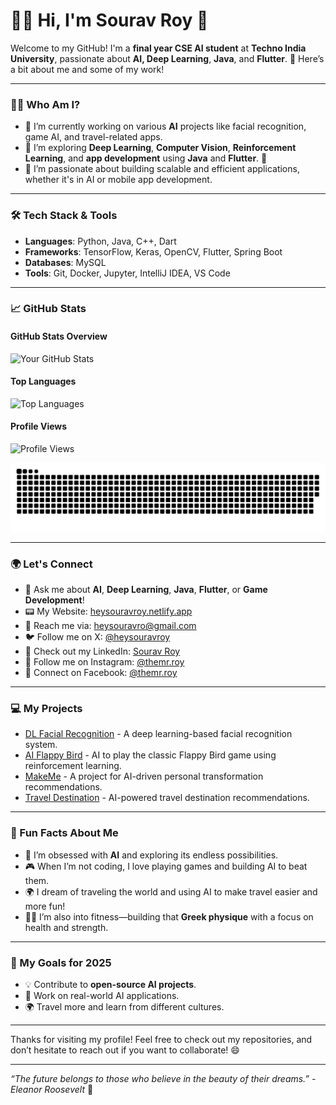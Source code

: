 # 👨‍💻 Hi, I'm Sourav Roy 👋

Welcome to my GitHub! I'm a **final year CSE AI student** at **Techno India University**, passionate about **AI, Deep Learning**, **Java**, and **Flutter**. 🚀 Here’s a bit about me and some of my work!

---

### 👨‍💻 Who Am I?

- 🔭 I’m currently working on various **AI** projects like facial recognition, game AI, and travel-related apps.
- 🌱 I’m exploring **Deep Learning**, **Computer Vision**, **Reinforcement Learning**, and **app development** using **Java** and **Flutter**. 📱
- 🎯 I’m passionate about building scalable and efficient applications, whether it's in AI or mobile app development.

---

### 🛠️ Tech Stack & Tools

- **Languages**: Python, Java, C++, Dart
- **Frameworks**: TensorFlow, Keras, OpenCV, Flutter, Spring Boot
- **Databases**: MySQL
- **Tools**: Git, Docker, Jupyter, IntelliJ IDEA, VS Code

---

### 📈 GitHub Stats

#### GitHub Stats Overview
![Your GitHub Stats](https://github-readme-stats.vercel.app/api?username=heysouravroy&show_icons=true&hide_title=true&count_private=true&hide=prs&theme=radical)

#### Top Languages
![Top Languages](https://github-readme-stats.vercel.app/api/top-langs/?username=heysouravroy&layout=compact&theme=radical)

#### Profile Views
![Profile Views](https://komarev.com/ghpvc/?username=heysouravroy)

<picture>
  <source media="(prefers-color-scheme: dark)" srcset="https://github.com/heysouravroy/heysouravroy/blob/output/github-snake-dark.svg">
  <source media="(prefers-color-scheme: light)" srcset="https://github.com/heysouravroy/heysouravroy/blob/output/github-snake.svg">
  <img alt="Snake animation" src="https://github.com/heysouravroy/heysouravroy/blob/output/github-snake.svg">
</picture>


---

### 🌍 Let's Connect

- 💬 Ask me about **AI**, **Deep Learning**, **Java**, **Flutter**, or **Game Development**!
- 📟 My Website: [heysouravroy.netlify.app](https://heysouravroy.netlify.app)
- 📧 Reach me via: [heysouravro@gmail.com](mailto:heysouravro@gmail.com)
- 🐦 Follow me on X: [@heysouravroy](https://x.com/heysouravroy)
- 📱 Check out my LinkedIn: [Sourav Roy](https://linkedin.com/in/heysouravroy)
- 📸 Follow me on Instagram: [@themr.roy](https://instagram.com/royyssey)
- 📘 Connect on Facebook: [@themr.roy](https://facebook.com/royyssey)

---

### 💻 My Projects

- [DL Facial Recognition](https://github.com/heysouravroy/DL_Facial_Recognition) - A deep learning-based facial recognition system.
- [AI Flappy Bird](https://github.com/heysouravroy/AI_Flappy_Bird) - AI to play the classic Flappy Bird game using reinforcement learning.
- [MakeMe](https://github.com/heysouravroy/MakeMe) - A project for AI-driven personal transformation recommendations.
- [Travel Destination](https://github.com/heysouravroy/travel_destination) - AI-powered travel destination recommendations.

---

### 🔮 Fun Facts About Me

- 🧠 I’m obsessed with **AI** and exploring its endless possibilities.
- 🎮 When I’m not coding, I love playing games and building AI to beat them.
- 🌍 I dream of traveling the world and using AI to make travel easier and more fun!
- 🏋️‍♂️ I’m also into fitness—building that **Greek physique** with a focus on health and strength.

---

### 🎯 My Goals for 2025

- 💡 Contribute to **open-source AI projects**.
- 🚀 Work on real-world AI applications.
- 🌍 Travel more and learn from different cultures.

---

Thanks for visiting my profile! Feel free to check out my repositories, and don’t hesitate to reach out if you want to collaborate! 😄

---
*“The future belongs to those who believe in the beauty of their dreams.” - Eleanor Roosevelt* 🌟
